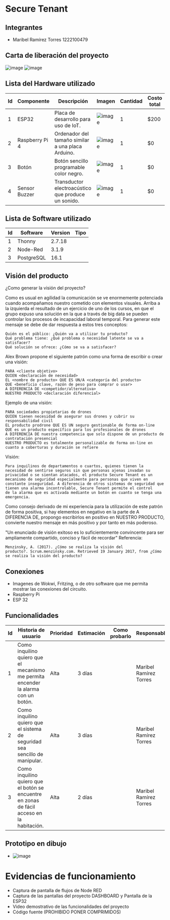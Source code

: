 # Secure Tenant

## Integrantes
- Maribel Ramírez Torres  1222100479

## Carta de liberación del proyecto
![image](https://github.com/Marib117uwu/Security_System/assets/135056294/60707596-2755-4a1b-97aa-57641d5d0aac)
![image](https://github.com/Marib117uwu/Security_System/assets/135056294/867b0cf3-309d-4c09-ad88-d0e205a361d7)

## Lista del Hardware utilizado
| Id | Componente   |             Descripción                          | Imagen                                                                                                       | Cantidad | Costo total |
|----|--------------|--------------------------------------------------|--------------------------------------------------------------------------------------------------------------|----------|-------------|
|  1 |    ESP32     |Placa de desarrollo para uso de IoT.              |![image](https://github.com/Marib117uwu/Security_System/assets/135056294/708ac727-2b28-41b0-9c38-a776de545c51)|     1    |     $200    |
|  2 |Raspberry Pi 4|Ordenador del tamaño similar a una placa Arduino. |![image](https://github.com/Marib117uwu/Security_System/assets/135056294/18b0dd01-5c74-4424-ab58-2c7692ed555b)|     1    |      $0     |
|  3 | Botón        |Botón sencillo programable color negro.           |![image](https://github.com/Marib117uwu/Security_System/assets/135056294/17ded99e-7e5e-4858-8269-f94d1e611e49)|     1    |      $0     |
|  4 |Sensor Buzzer |Transductor electroacústico que produce un sonido.|![image](https://github.com/Marib117uwu/Security_System/assets/135056294/eb36929c-db29-427b-9e8c-19d40a92ff96)|     1    |      $0     |


## Lista de Software utilizado
| Id | Software | Version |  Tipo   |
|----|----------|---------|---------|
|  1 |  Thonny  | 2.7.18  |         |
|  2 | Node-Red | 3.1.9   |         |
|  3 |PostgreSQL| 16.1    |         |

## Visión del producto
¿Como generar la visión del proyecto?

Como es usual en agilidad la comunicación se ve enormemente potenciada cuando acompañamos nuestro cometido con elementos visuales. Arriba a la izquierda el resultado de un ejercicio de uno de los cursos, en que el grupo expuso una solución en la que a través de big data se pueden controlar los procesos de incapacidad laboral temporal.
Para generar este mensaje se debe de dar respuesta a estos tres conceptos:

    Quién es el público: ¿Quién va a utilizar tu producto?
    Qué problema tiene: ¿Qué problema o necesidad latente se va a satisfacer?
    Qué solución se ofrece: ¿Cómo se va a satisfacer?

Alex Brown propone el siguiente patrón como una forma de escribir o crear una visión: 

    PARA <cliente objetivo>
    QUIEN <declaración de necesidad>
    EL <nombre de producto> QUE ES UN/A <categoría del producto>
    QUE <beneficio clave, razón de peso para comprar o usar>
    A DIFERENCIA DE <competidor/alternativa>
    NUESTRO PRODUCTO <declaración diferencial>

Ejemplo de una visión:

    PARA sociedades propietarias de drones
    QUIEN tienen necesidad de asegurar sus drones y cubrir su responsabilidad civil
    EL producto prodrone QUE ES UN seguro gestionable de forma on-line
    QUE es un producto específico para los profesionales de drones
    A DIFERENCIA DE nuestra competencia que solo dispone de un producto de contratación presencial
    NUESTRO PRODUCTO es totalmente personalizable de forma on-line en cuanto a coberturas y duración se refiere

Visión:

    Para inquilinos de departamentos o cuartos, quienes tienen la necesidad de sentirse seguros sin que personas ajenas invadan su privacidad o se sientan atacados, el producto Secure Tenant es un 
    mecanismo de seguridad especialmente para personas que viven en constante inseguridad. A diferencia de otros sistemas de seguridad que tienen una alarma incontrolable, Secure Tenant permite el control      
    de la alarma que es activada mediante un botón en cuanto se tenga una emergencia. 

Como consejo derivado de mi experiencia para la utilización de este patrón de forma positiva, si hay elementos en negativo en la parte de A DIFERENCIA DE, propongo escribirlos en positivo en NUESTRO PRODUCTO, convierte nuestro mensaje en más positivo y por tanto en más poderoso.

"Un enunciado de visión exitoso
es lo suficientemente convincente
para ser ampliamente compartido,
conciso y fácil de recordar"
Referencia:

    Menzinsky, A. (2017). ¿Cómo se realiza la visión del producto?. Scrum.menzinsky.com. Retrieved 19 January 2017, from ¿Cómo se realiza la visión del producto?


## Conexiones
- Imagenes de Wokwi, Fritzing, o de otro software que me permita mostrar las conexiones del circuito.
- Raspberry Pi
- ESP 32

## Funcionalidades

| Id |                             Historia de usuario                                           | Prioridad | Estimación | Como probarlo |     Responsable        |
|----|-------------------------------------------------------------------------------------------|-----------|------------|---------------|------------------------|
|  1 | Como inquilino quiero que el mecanismo me permita encender la alarma con un botón.        |   Alta    |   3 días   |               | Maribel Ramírez Torres |
|  2 | Como inquilino quiero que el sistema de seguridad sea sencillo de manipular.              |   Alta    |   3 días   |               | Maribel Ramírez Torres |
|  3 | Como inquilino quiero que el botón se encuentre en zonas de fácil acceso en la habitación.|   Alta    |   2 días   |               | Maribel Ramírez Torres |

## Prototipo en dibujo
- ![image](https://github.com/Marib117uwu/Security_System/assets/135056294/be904088-81b8-47f8-9eaf-8764610723f6)

# Evidencias de funcionamiento
- Captura de pantalla de flujos de Node RED
- Captura de las pantallas del proyecto DASHBOARD y Pantalla de la ESP32
- Video demostrativo de las funcionalidades del proyecto
- Código fuente (PROHIBIDO PONER COMPRIMIDOS)
